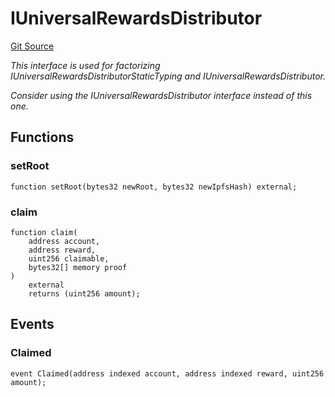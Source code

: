 # IUniversalRewardsDistributor
[Git Source](https://github.com/OasisDEX/summer-earn-protocol/blob/02b633fc64591288020c32f3fcb6421ab62209d5/src/interfaces/morpho/IUniversalRewardsDistributor.sol)

*This interface is used for factorizing IUniversalRewardsDistributorStaticTyping and
IUniversalRewardsDistributor.*

*Consider using the IUniversalRewardsDistributor interface instead of this one.*


## Functions
### setRoot


```solidity
function setRoot(bytes32 newRoot, bytes32 newIpfsHash) external;
```

### claim


```solidity
function claim(
    address account,
    address reward,
    uint256 claimable,
    bytes32[] memory proof
)
    external
    returns (uint256 amount);
```

## Events
### Claimed

```solidity
event Claimed(address indexed account, address indexed reward, uint256 amount);
```

